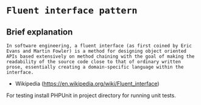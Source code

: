 `Fluent interface pattern`
=====================

Brief explanation
-------

``
In software engineering, a fluent interface (as first coined by Eric Evans and Martin Fowler) is a method for designing object oriented APIs based extensively on method chaining with the goal of making the readability of the source code close to that of ordinary written prose, essentially creating a domain-specific language within the interface.
``
  
- Wikipedia (https://en.wikipedia.org/wiki/Fluent_interface)

For testing install PHPUnit in project directory for running unit tests.